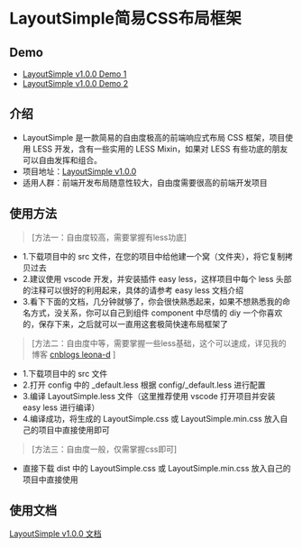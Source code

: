 # LayoutSimple简易CSS布局框架
## Demo
- [LayoutSimple v1.0.0 Demo 1](http://htmlpreview.github.com/?https://github.com/qc-web-y/LayoutSimple/blob/master/demo/demo.html "LayoutSimple v0.1.0 Demo 1")
- [LayoutSimple v1.0.0 Demo 2](http://htmlpreview.github.com/?https://github.com/qc-web-y/LayoutSimple/blob/master/demo/demo-ver-cen.html "LayoutSimple v0.1.0 Demo 2")

## 介绍
- LayoutSimple 是一款简易的自由度极高的前端响应式布局 CSS 框架，项目使用 LESS 开发，含有一些实用的 LESS Mixin，如果对 LESS 有些功底的朋友可以自由发挥和组合。
- 项目地址：[LayoutSimple v1.0.0](https://github.com/qc-web-y/LayoutSimple "LayoutSimple v1.0.0")
- 适用人群：前端开发布局随意性较大，自由度需要很高的前端开发项目

## 使用方法
> [方法一：自由度较高，需要掌握有less功底]
- 1.下载项目中的 src 文件，在您的项目中给他建一个窝（文件夹），将它复制拷贝过去
- 2.建议使用 vscode 开发，并安装插件 easy less，这样项目中每个 less 头部的注释可以很好的利用起来，具体的请参考 easy less 文档介绍
- 3.看下下面的文档，几分钟就够了，你会很快熟悉起来，如果不想熟悉我的命名方式，没关系，你可以自己到组件 component 中尽情的 diy 一个你喜欢的，保存下来，之后就可以一直用这套极简快速布局框架了

> [方法二：自由度中等，需要掌握一些less基础，这个可以速成，详见我的博客 [cnblogs leona-d](https://www.cnblogs.com/leona-d/category/940013.html "cnblogs leona-d") ]
- 1.下载项目中的 src 文件
- 2.打开 config 中的 _default.less 根据 config/_default.less 进行配置
- 3.编译 LayoutSimple.less 文件（这里推荐使用 vscode 打开项目并安装 easy less 进行编译）
- 4.编译成功，将生成的 LayoutSimple.css 或 LayoutSimple.min.css 放入自己的项目中直接使用即可

> [方法三：自由度一般，仅需掌握css即可]
- 直接下载 dist 中的 LayoutSimple.css 或 LayoutSimple.min.css 放入自己的项目中直接使用

## 使用文档
[LayoutSimple v1.0.0 文档](http://htmlpreview.github.com/?https://github.com/qc-web-y/LayoutSimple/blob/master/demo/demo.html "LayoutSimple v0.1.0 doc")

